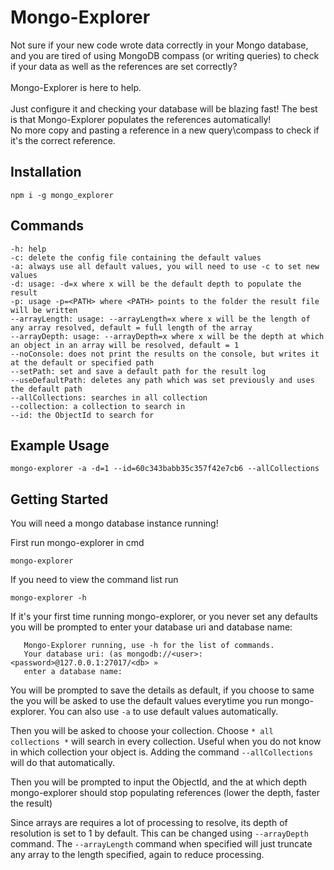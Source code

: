 # Mongo-Explorer
Not sure if your new code wrote data correctly in your Mongo database, and you are tired of using MongoDB compass (or writing queries) to check if your data as well as the references are set correctly?
<br><br>Mongo-Explorer is here to help. 
<br><br>Just configure it and checking your database will be blazing fast! The best is that Mongo-Explorer populates the references automatically! 
<br>No more copy and pasting a reference in a new query\compass to check if it's the correct reference.

## Installation

```npm i -g mongo_explorer```

## Commands

    -h: help
    -c: delete the config file containing the default values
    -a: always use all default values, you will need to use -c to set new values
    -d: usage: -d=x where x will be the default depth to populate the result
    -p: usage -p=<PATH> where <PATH> points to the folder the result file will be written
    --arrayLength: usage: --arrayLength=x where x will be the length of any array resolved, default = full length of the array
    --arrayDepth: usage: --arrayDepth=x where x will be the depth at which an object in an array will be resolved, default = 1
    --noConsole: does not print the results on the console, but writes it at the default or specified path
    --setPath: set and save a default path for the result log
    --useDefaultPath: deletes any path which was set previously and uses the default path
    --allCollections: searches in all collection
    --collection: a collection to search in
    --id: the ObjectId to search for

## Example Usage

    mongo-explorer -a -d=1 --id=60c343babb35c357f42e7cb6 --allCollections

## Getting Started
You will need a mongo database instance running! 

First run mongo-explorer in cmd
    
```mongo-explorer```

If you need to view the command list run

```mongo-explorer -h```

If it's your first time running mongo-explorer, or you never set any defaults
you will be prompted to enter your database uri and database name:

```
   Mongo-Explorer running, use -h for the list of commands.
   Your database uri: (as mongodb://<user>:<password>@127.0.0.1:27017/<db> »
   enter a database name:
```
 You will be prompted to save the details as default, if you choose to same the you will be asked to use the default values everytime you run mongo-explorer.
 You can also use `-a` to use default values automatically.

Then you will be asked to choose your collection. Choose `* all collections *` will search in every collection. 
Useful when you do not know in which collection your object is. Adding the command `--allCollections` will do that automatically.

Then you will be prompted to input the ObjectId, and the at which depth mongo-explorer should stop populating references (lower the depth, faster the result)

Since arrays are requires a lot of processing to resolve, its depth of resolution is set to 1 by default.
This can be changed using `--arrayDepth` command. The `--arrayLength` command when specified will just truncate any array to the length specified, again to reduce processing.
    
